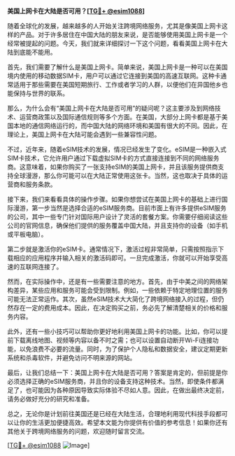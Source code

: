**美国上网卡在大陆是否可用？[[TG💪+ @esim1088](https://t.me/s/esim1088)]**

随着全球化的发展，越来越多的人开始关注跨境网络服务，尤其是像美国上网卡这样的产品。对于许多居住在中国大陆的朋友来说，是否能够使用美国上网卡是一个经常被提起的问题。今天，我们就来详细探讨一下这个问题，看看美国上网卡在大陆到底能不能用。

首先，我们需要了解什么是美国上网卡。简单来说，美国上网卡是一种可以在美国境内使用的移动数据SIM卡，用户可以通过它连接到美国的高速互联网。这种卡通常适用于那些需要在美国短期旅行、工作或者学习的人群，以便他们在异国他乡也能保持与世界的联系。

那么，为什么会有“美国上网卡在大陆是否可用”的疑问呢？这主要涉及到网络技术、运营商政策以及国际通信规则等多个方面。在美国，大部分上网卡都是基于美国本地的通信网络运行的，而中国大陆的网络环境和美国有很大的不同。因此，在理论上，美国上网卡在大陆可能会遇到一些兼容性问题。

不过，近年来，随着eSIM技术的发展，情况已经发生了变化。eSIM是一种嵌入式SIM卡技术，它允许用户通过下载虚拟SIM卡的方式直接连接到不同的网络服务商。这意味着，如果你购买了一张支持eSIM的美国上网卡，并且该服务提供商支持全球漫游，那么你可能可以在大陆正常使用这张卡。当然，这也取决于具体的运营商和服务条款。

接下来，我们来看看具体的操作步骤。如果你想尝试在美国上网卡的基础上进行国际漫游，第一步当然是选择合适的eSIM服务商。目前市面上有许多提供eSIM服务的公司，其中一些专门针对国际用户设计了灵活的套餐方案。你需要仔细阅读这些公司的官网信息，确保他们提供的服务覆盖中国大陆，并且支持你的设备（如手机或平板电脑）。

第二步就是激活你的eSIM卡。通常情况下，激活过程非常简单，只需按照指示下载相应的应用程序并输入相关的激活码即可。一旦完成激活，你就可以开始享受高速的互联网连接了。

然而，在实际操作中，还是有一些需要注意的地方。首先，由于中美之间的网络架构差异，某些应用和服务可能会受到限制。例如，一些依赖于特定地理位置的服务可能无法正常运作。其次，虽然eSIM技术大大简化了跨境网络接入的过程，但仍然存在一定的费用成本。因此，在决定购买之前，务必先了解清楚相关的价格和服务内容。

此外，还有一些小技巧可以帮助你更好地利用美国上网卡的功能。比如，你可以提前下载离线地图、视频等内容以备不时之需；也可以设置自动断开Wi-Fi连接功能，以免浪费不必要的流量。同时，为了保护个人隐私和数据安全，建议定期更新系统和杀毒软件，并避免访问不明来源的网站。

最后，让我们总结一下：美国上网卡在大陆是否可用？答案是肯定的，但前提是你必须选择正确的eSIM服务商，并且你的设备支持这种技术。当然，即使条件都满足了，也可能因为各种原因导致实际体验不尽如人意。因此，在做出最终决定前，请务必做好充分的研究和准备。

总之，无论你是计划前往美国还是已经在大陆生活，合理地利用现代科技手段都可以让你的生活更加便捷高效。希望本文能为你提供有价值的参考信息！如果你还有其他关于跨境网络服务的问题，欢迎随时留言交流。

[[TG💪+ @esim1088](https://t.me/s/esim1088) ![Image](https://i.postimg.cc/4NQfJmqS/Snipaste-2025-05-13-00-14-12.png)]
